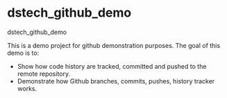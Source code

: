 # dstech_github_demo
dstech_github_demo

This is a demo project for github demonstration purposes.
The goal of this demo is to:
- Show how code history are tracked, committed and pushed to the remote repository.
- Demonstrate how Github branches, commits, pushes, history tracker works.
